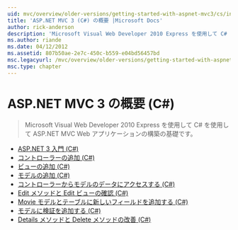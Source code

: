 ```yaml
---
uid: mvc/overview/older-versions/getting-started-with-aspnet-mvc3/cs/index
title: 'ASP.NET MVC 3 (C#) の概要 |Microsoft Docs'
author: rick-anderson
description: 'Microsoft Visual Web Developer 2010 Express を使用して C# を使用して ASP.NET MVC Web アプリケーションの構築の基礎です。'
ms.author: riande
ms.date: 04/12/2012
ms.assetid: 807b50ae-2e7c-450c-b559-e04bd56457bd
msc.legacyurl: /mvc/overview/older-versions/getting-started-with-aspnet-mvc3/cs
msc.type: chapter
---
```

<a name="getting-started-with-aspnet-mvc-3-c"></a>ASP.NET MVC 3 の概要 (C#)
====================
> Microsoft Visual Web Developer 2010 Express を使用して C# を使用して ASP.NET MVC Web アプリケーションの構築の基礎です。


- [ASP.NET 3 入門 (C#)](intro-to-aspnet-mvc-3.md)
- [コントローラーの追加 (C#)](adding-a-controller.md)
- [ビューの追加 (C#)](adding-a-view.md)
- [モデルの追加 (C#)](adding-a-model.md)
- [コントローラーからモデルのデータにアクセスする (C#)](accessing-your-models-data-from-a-controller.md)
- [Edit メソッドと Edit ビューの確認 (C#)](examining-the-edit-methods-and-edit-view.md)
- [Movie モデルとテーブルに新しいフィールドを追加する (C#)](adding-a-new-field.md)
- [モデルに検証を追加する (C#)](adding-validation-to-the-model.md)
- [Details メソッドと Delete メソッドの改善 (C#)](improving-the-details-and-delete-methods.md)
